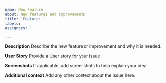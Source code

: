 ```yaml
---
name: New Feature
about: New features and improvements
title: 'Feature: '
labels: 
assignees: ''

---
```


**Description**
Describe the new feature or improvement and why it is needed.

**User Story**
Provide a User story for your issue

**Screenshots**
If applicable, add screenshots to help explain your idea.

**Additional context**
Add any other context about the issue here.
